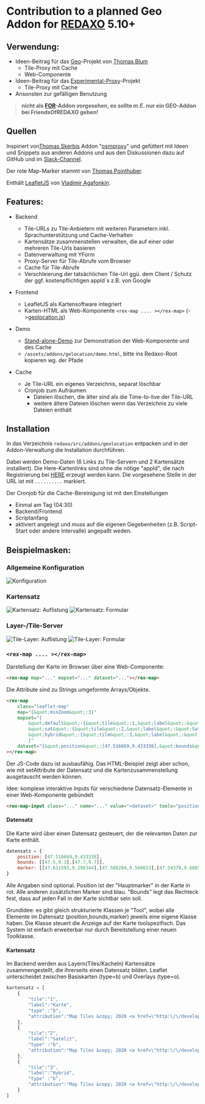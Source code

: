 # Contribution to a planned Geo Addon for [REDAXO](https://redaxo.org) 5.10+

## Verwendung:

- Ideen-Beitrag für das [Geo](https://github.com/FriendsOfREDAXO/friendsofredaxo.github.io/issues/124)-Projekt von [Thomas Blum](https://github.com/tbaddade)
    - Tile-Proxy mit Cache
    - Web-Componente
- Ideen-Beitrag für das [Experimental-Proxy](https://github.com/FriendsOfREDAXO/experimental/tree/master/plugins/proxy)-Projekt
    - Tile-Proxy mit Cache
- Ansonsten zur gefälligen Benutzung

>**nicht als [FOR](https://github.com/FriendsOfREDAXO-Addon)-Addon vorgesehen, es sollte m.E. nur __ein__ GEO-Addon bei FriendsOfREDAXO geben!**

## Quellen

Inspiriert von[Thomas Skerbis](https://github.com/skerbis) Addon "[osmproxy](https://github.com/FriendsOfREDAXO/osmproxy)" und gefüttert mit Ideen und Snippets aus anderen Addons und aus den Diskussionen dazu auf GitHub und im [Slack-Channel](https://friendsofredaxo.slack.com/).

Der rote Map-Marker stammt von [Thomas Pointhuber](https://github.com/pointhi/leaflet-color-markers).

Enthält [LeafletJS](https://leafletjs.com/) von [Vladimir Agafonkin](https://agafonkin.com/).

## Features:

- Backend
    - Tile-URLs zu Tile-Anbietern mit weiteren Parametern inkl. Sprachunterstützung und Cache-Verhalten
    - Kartensätze zusammenstellen verwalten, die auf einer oder mehreren Tile-Urls basieren
    - Datenverwaltung mit YForm
    - Proxy-Server für Tile-Abrufe vom Browser
    - Cache für Tile-Abrufe
    - Verschleierung der tatsächlichen Tile-Url ggü. dem Client / Schutz der ggf. kostenpflichtigen appId´s z.B. von Google


- Frontend
    - LeafletJS als Kartensoftware integriert
    - Karten-HTML als Web-Komponente `<rex-map .... ></rex-map>` (->[geolocation.js](assets/geolocation.js))


- Demo
    - [Stand-alone-Demo](assets/demo.html) zur Demonstration der Web-Komponente und des Cache
    - `/assets/addons/gelocation/demo.html`, bitte ins Redaxo-Root kopieren wg. der Pfade


- Cache
    - Je Tile-URL ein eigenes Verzeichnis, separat löschbar
    - Cronjob zum Aufräumen
        - Dateien löschen, die älter sind als die Time-to-live der Tile-URL
        - weitere ältere Dateien löschen wenn das Verzeichnis zu viele Dateien enthält

## Installation

In das Verzeichnis `redaxo/src/addons/geolocation` entpacken und in der Addon-Verwaltung die
Installation durchführen.

Dabei werden Demo-Daten (6 Links zu Tile-Servern und 2 Kartensätze installiert). Die Here-Kartenlinks
sind ohne die nötige "appId", die nach Registrierung bei [HERE](https://developer.here.com/) erzeugt werden kann.
Die vorgesehene Stelle in der URL ist mit `..........` markiert.

Der Cronjob für die Cache-Bereinigung ist mit den Einstellungen
- Einmal am Tag (04:30)
- Backend/Frontend
- Scriptanfang
- aktiviert
angelegt und muss auf die eigenen Gegebenheiten (z.B. Script-Start oder andere Intervalle) angepaßt weden.

## Beispielmasken:

### Allgemeine Konfiguration

![Konfiguration](docs/config.jpg)

### Kartensatz

![Kartensatz: Auflistung](docs/maps_list.jpg)
![Kartensatz: Formular](docs/maps_edit.jpg)

### Layer-/Tile-Server

![Tile-Layer: Auflistung](docs/tiles_list.jpg)
![Tile-Layer: Formular](docs/tiles_edit.jpg)

### `<rex-map .... ></rex-map>`

Darstellung der Karte im Browser über eine Web-Componente:

```html
<rex-map map="..." mapset="..." dataset="..."></rex-map>
```
Die Attribute sind zu Strings umgeformte Arrays/Objekte.

```HTML
<rex-map
    class="leaflet-map"
    map="{&quot;minZoom&quot;:3}"
    mapset="{
        &quot;default&quot;:{&quot;tile&quot;:1,&quot;label&quot;:&quot;Karte&quot;,&quot;type&quot;:&quot;b&quot;,&quot;attribution&quot;:&quot;Map Tiles &amp;copy; 2020 &lt;a href=\&quot;http:\/\/developer.here.com\&quot;&gt;HERE&lt;\/a&gt;&quot;},
        &quot;sat&quot;:{&quot;tile&quot;:2,&quot;label&quot;:&quot;Satelit&quot;,&quot;type&quot;:&quot;b&quot;,&quot;attribution&quot;:&quot;Map Tiles &amp;copy; 2020 &lt;a href=\&quot;http:\/\/developer.here.com\&quot;&gt;HERE&lt;\/a&gt;&quot;},
        &quot;hybrid&quot;:{&quot;tile&quot;:3,&quot;label&quot;:&quot;Hybrid&quot;,&quot;type&quot;:&quot;b&quot;,&quot;attribution&quot;:&quot;Map Tiles &amp;copy; 2020 &lt;a href=\&quot;http:\/\/developer.here.com\&quot;&gt;HERE&lt;\/a&gt;&quot;}
        }"
    dataset="{&quot;position&quot;:[47.516669,9.433338],&quot;bounds&quot;:[[47.5,9.3],[47.7,9.7]],&quot;marker&quot;:[[47.611593,9.296344],[47.586204,9.560653],[47.54378,9.686559]]}"
></rex-map>
```

Der JS-Code dazu ist ausbaufähig. Das HTML-Beispiel zeigt aber schon, wie mit setAttribute der Datensatz und die Kartenzusammenstellung ausgetauscht werden können.

Idee: komplexe interaktive Inputs für verschiedene Datensatz-Elemente in einer Web-Komponente gebündelt
```html
<rex-map-input class="..." name="..." value="«dataset»" tools="position,marker,bounds,..."></rex-map-input>
```


#### Datensatz

Die Karte wird über einen Datensatz gesteuert, der die relevanten Daten zur Karte enthält.

```javascript
datensatz = {
    position: [47.516669,9.433338],
    bounds: [[47.5,9.3],[47.7,9.7]],
    marker: [[47.611593,9.296344],[47.586204,9.560653],[47.54378,9.686559]],
}
```
Alle Angaben sind optional. Position ist der "Hauptmarker" in der Karte in rot. Alle anderen
zusätzlichen Marker sind blau. "Bounds" legt das Rechteck fest, dass auf jeden Fall in der
Karte sichtbar sein soll.

Grundidee: es gibt gleich strukturierte Klassen je "Tool", wobei alle Elemente im Datensatz (position,bounds,marker)
jeweils eine eigene Klasse haben. Die Klasse steuert die Anzeige auf der Karte toolspezifisch. Das System
ist einfach erweiterbar nur durch Bereitstellung einer neuen Toolklasse.


#### Kartensatz

Im Backend werden aus Layern(Tiles/Kacheln) Kartensätze zusammengestellt, die ihrerseits einen Datensatz bilden. Leaflet unterscheidet zwischen Basiskarten (type=b) und Overlays (type=o).
```javascript
kartensatz = [
    {
        "tile":"1",
        "label":"Karte",
        "type" :"b",
        "attribution":"Map Tiles &copy; 2020 <a href=\"http:\/\/developer.here.com\">HERE<\/a>"
    },
    {
        "tile":"2",
        "label":"Satelit",
        "type" :"b",
        "attribution":"Map Tiles &copy; 2020 <a href=\"http:\/\/developer.here.com\">HERE<\/a>"
    },
    {
        "tile":"3",
        "label":"Hybrid",
        "type" :"b",
        "attribution":"Map Tiles &copy; 2020 <a href=\"http:\/\/developer.here.com\">HERE<\/a>"
    }
]
```
